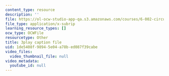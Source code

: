 ```yaml
---
content_type: resource
description: ''
file: https://ol-ocw-studio-app-qa.s3.amazonaws.com/courses/6-002-circuits-and-electronics-spring-2007/1de5408f98945e04a78bed087f39cabe_Nijya-QJ45Y.vtt
file_type: application/x-subrip
learning_resource_types: []
ocw_type: OCWFile
resourcetype: Other
title: 3play caption file
uid: 1de5408f-9894-5e04-a78b-ed087f39cabe
video_files:
  video_thumbnail_file: null
video_metadata:
  youtube_id: null
---
```

